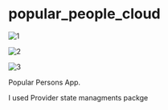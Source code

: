 # popular_people_cloud
![1](https://user-images.githubusercontent.com/62033008/169672144-cb34f048-47e9-44b3-a4c4-29c7b1d0ebc0.jpeg)

![2](https://user-images.githubusercontent.com/62033008/169672129-dd5e6907-3f85-41b8-9520-29d17b2ea7a5.jpeg)

![3](https://user-images.githubusercontent.com/62033008/169672165-8f91f5fd-cb6b-4781-9777-af01f9d2f604.jpeg)

Popular Persons App.

I used Provider state managments packge
